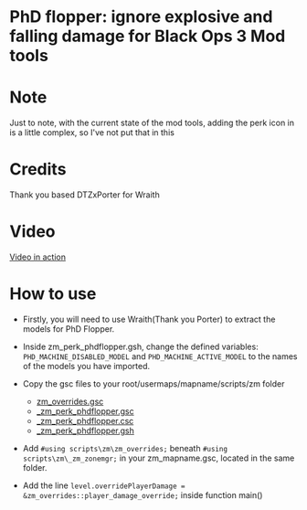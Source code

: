 # PhD flopper: ignore explosive and falling damage for Black Ops 3 Mod tools

# Note
Just to note, with the current state of the mod tools, adding the perk icon in is a little complex, so I've not put that in this

# Credits
Thank you based DTZxPorter for Wraith

# Video
[Video in action](https://www.youtube.com/watch?v=Jxyr_UBjwv0)

# How to use
- Firstly, you will need to use Wraith(Thank you Porter) to extract the models for PhD Flopper.
- Inside zm_perk_phdflopper.gsh, change the defined variables: ``PHD_MACHINE_DISABLED_MODEL`` and ``PHD_MACHINE_ACTIVE_MODEL`` to the names of the models you have imported.

- Copy the gsc files to your root/usermaps/mapname/scripts/zm folder
  - [zm_overrides.gsc](Scripts/zm_overrides.gsc)
  - [\_zm_perk_phdflopper.gsc](Scripts/_zm_perk_phdflopper.gsc)
  - [\_zm_perk_phdflopper.csc](Scripts/_zm_perk_phdflopper.csc)
  - [\_zm_perk_phdflopper.gsh](Scripts/_zm_perk_phdflopper.gsh)
- Add ``#using scripts\zm\zm_overrides;`` beneath ``#using scripts\zm\_zm_zonemgr;`` in your zm_mapname.gsc, located in the same folder.
- Add the line ``level.overridePlayerDamage = &zm_overrides::player_damage_override;`` inside function main()
